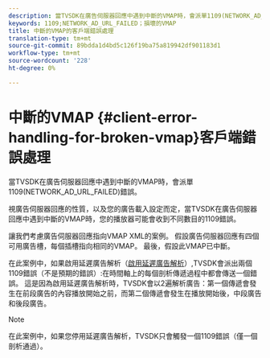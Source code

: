 ```yaml
---
description: 當TVSDK在廣告伺服器回應中遇到中斷的VMAP時，會派單1109(NETWORK_AD_URL_FAILED)錯誤。
keywords: 1109;NETWORK_AD_URL_FAILED；損壞的VMAP
title: 中斷的VMAP的客戶端錯誤處理
translation-type: tm+mt
source-git-commit: 89bdda1d4bd5c126f19ba75a819942df901183d1
workflow-type: tm+mt
source-wordcount: '228'
ht-degree: 0%

---
```



# 中斷的VMAP {#client-error-handling-for-broken-vmap}客戶端錯誤處理

當TVSDK在廣告伺服器回應中遇到中斷的VMAP時，會派單1109(NETWORK_AD_URL_FAILED)錯誤。

視廣告伺服器回應的性質，以及您的廣告載入設定而定，當TVSDK在廣告伺服器回應中遇到中斷的VMAP時，您的播放器可能會收到不同數目的1109錯誤。

讓我們考慮廣告伺服器回應指向VMAP XML的案例。 假設廣告伺服器回應有四個可用廣告槽，每個插槽指向相同的VMAP。 最後，假設此VMAP已中斷。

在此案例中，如果啟用延遲廣告解析（[啟用延遲廣告解析](../../../tvsdk-2.7-for-android/ad-insertion/c-psdk-android-2.7-lazy-ad-resolving/t-psdk-android-2.7-enable-lazy-ad-resolving.md)）,TVSDK會派出兩個1109錯誤（不是預期的錯誤）:在時間軸上的每個剖析傳遞過程中都會傳送一個錯誤。 這是因為啟用延遲廣告解析時，TVSDK會以2遍解析廣告：第一個傳遞會發生在前段廣告的內容播放開始之前，而第二個傳遞會發生在播放開始後，中段廣告和後段廣告。

>[!NOTE]
>
>在此案例中，如果您停用延遲廣告解析，TVSDK只會觸發一個1109錯誤（僅一個剖析通過）。

